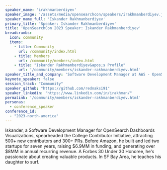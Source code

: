 ```yaml
---
speaker_name: 'irakhmanberdiyev'
speaker_image: '/assets/media/opensearchcon/speakers/irakhmanberdiyev.jpg'
speaker_name_full: 'Iskander Rakhmanberdiyev'
primary_title: 'Speaker: Iskander Rakhmanberdiyev'
title: 'OpenSearchCon 2023 Speaker: Iskander Rakhmanberdiyev'
breadcrumbs:
  icon: community
  items:
    - title: Community
      url: /community/index.html
    - title: Members
      url: /community/members/index.html
    - title: "Iskander Rakhmanberdiyev&apos;s Profile"
      url: '/community/members/iskander-rakhmanberdiyev.html'
speaker_title_and_company: 'Software Development Manager at AWS - OpenSearch'
keynote_speaker: false
session_track: "Community"
speaker_github: "https://github.com/rednaksi91"
speaker_linkedin: "https://www.linkedin.com/in/irakhman/"
permalink: '/community/members/iskander-rakhmanberdiyev.html'
personas:
  - conference_speaker
conference_id:
  - "2023-north-america"
---
```


Iskander, a Software Development Manager for OpenSearch Dashboards Visualizations, spearheaded the College Contributor Initiative, attracting 500+ new contributors and 300+ PRs. Before Amazon, he built and led two startups for seven years, raising $6.9MM in funding, and generating over $8MM in annual recurring revenue. A Forbes 30 Under 30 Honoree, he's passionate about creating valuable products. In SF Bay Area, he teaches his daughter to surf.

